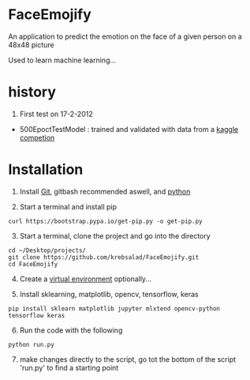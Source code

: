 # FaceEmojify
An application to predict the emotion on the face of a given person on a 48x48 picture

Used to learn machine learning...

# history

1. First test on 17-2-2012
* 500EpoctTestModel : trained and validated with data from a [kaggle competion](https://www.kaggle.com/c/challenges-in-representation-learning-facial-expression-recognition-challenge/rules)



# Installation
1. Install [Git](https://git-scm.com/downloads), gitbash recommended aswell, and [python](https://www.python.org/)

2. Start a terminal and install pip
```
curl https://bootstrap.pypa.io/get-pip.py -o get-pip.py
```

3. Start a terminal, clone the project and go into the directory
```
cd ~/Desktop/projects/
git clone https://github.com/krebsalad/FaceEmojify.git
cd FaceEmojify
``` 

4. Create a [virtual environment](https://docs.python.org/3/library/venv.html) optionally...

5. Install sklearning, matplotlib, opencv, tensorflow, keras
```
pip install sklearn matplotlib jupyter mlxtend opencv-python tensorflow keras
```

6. Run the code with the following
```
python run.py
```

7. make changes directly to the script, go tot the bottom of the script 'run.py' to find a starting point